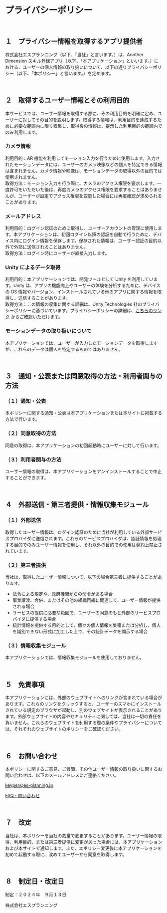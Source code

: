 <!-- # プライバシーポリシー -->

# プライバシーポリシー

<br>

## １　プライバシー情報を取得するアプリ提供者

株式会社エスプランニング（以下、「当社」と言います。）は、Another Dimension スキル登録アプリ（以下、「本アプリケーション」といいます。）における、ユーザーの個人情報の取り扱いについて、以下の通りプライバシーポリシー（以下、「本ポリシー」と言います。）を定めます。

<br>

## ２　取得するユーザー情報とその利用目的

本サービスでは、ユーザー情報を取得する際に、その利用目的を明確に定め、ユーザーに対してその目的を説明します。取得する情報は、利用目的を達成するために必要な範囲内に限り収集し、取得後の情報は、提示した利用目的の範囲内でのみ利用します。

### カメラ情報

利用目的：AR 機能を利用してモーション入力を行うために使用します。入力されたモーションデータには、ユーザーのカメラ映像などの個人を特定できる情報は含まれません。カメラ情報や映像は、モーションデータの取得以外の目的では使用されません。<br>
取得方法：モーション入力を行う際に、カメラのアクセス権限を要求します。一度許可をいただいた後は、再度カメラのアクセス権限を要求することはありませんが、ユーザーが設定でアクセス権限を変更した場合には再度確認が求められることがあります。

### メールアドレス

利用目的：ログイン認証のために取得し、ユーザーアカウントの管理に使用します。本アプリケーションは、初回ログイン以降の認証を自動で行うために、デバイス内にログイン情報を保存します。保存された情報は、ユーザー認証の目的以外で外部に送信されることはありません。<br>
取得方法：ログイン時にユーザーが直接入力します。

### Unity によるデータ取得

利用目的：本アプリケーションでは、開発ツールとして Unity を利用しています。Unity は、アプリの機能向上やユーザーの体験を分析するために、デバイスの OS 情報やバージョン、インストールされている他のアプリに関する情報を取得し、送信することがあります。<br>
取得方法：この情報の収集に関する詳細は、Unity Technologies 社のプライバシーポリシーに基づいています。プライバシーポリシーの詳細は、[こちらのリンク](https://unity.com/ja/legal/privacy-policy) からご確認いただけます。

### モーションデータの取り扱いについて

本アプリケーションでは、ユーザーが入力したモーションデータを取得しますが、これらのデータは個人を特定するものではありません。

<br>

## ３　通知・公表または同意取得の方法・利用者関与の方法

### （１）通知・公表

本ポリシーに関する通知・公表は本アプリケーションまたは本サイトに掲載する方法で行います。

### （２）同意取得の方法

同意の取得は、本アプリケーションの初回起動時にユーザーに対して行います。

### （３）利用者関与の方法

ユーザー情報の取得は、本アプリケーションをアンインストールすることで中止することができます。

<br>

## ４　外部送信・第三者提供・情報収集モジュール

### （１）外部送信

取得したユーザー情報は、ログイン認証のために当社が利用している外部サービスプロバイダに送信されます。これらのサービスプロバイダは、認証情報を処理する目的でのみユーザー情報を使用し、それ以外の目的での使用は契約上禁止されています。

### （２）第三者提供

当社は、取得したユーザー情報について、以下の場合第三者に提供することがあります。

- 法令による規定や、政府機関からの命令がある場合
- 事業譲渡、合併、またはその他の組織再編に関連して、ユーザー情報が提供される場合
- サービスの提供に必要な範囲で、ユーザーの同意のもと外部のサービスプロバイダに提供する場合
- 統計情報を提供する目的として、個々の個人情報を集積または分析し、個人を識別できない形式に加工した上で、その統計データを開示する場合

### （３）情報収集モジュール

本アプリケーションでは、情報収集モジュールを使用しておりません。

<br>

## ５　免責事項

本アプリケーションには、外部のウェブサイトへのリンクが含まれている場合があります。これらのリンクをクリックすると、ユーザーのスマホにインストールされている規定のブラウザが起動し、別のウェブサイトが表示されることがあります。外部ウェブサイトの内容やセキュリティに関しては、当社は一切の責任を負いません。これらのウェブサイトを利用する際の条件やプライバシーについては、それぞれのウェブサイトのポリシーをご確認ください。

<br>

## ６　お問い合わせ

本ポリシーに関するご意見、ご質問、その他ユーザー情報の取り扱いに関するお問い合わせは、以下のメールアドレスにご連絡ください。
<br>

<keyper@es-planning.jp>

[FAQ・問い合わせ](support.md)

<br>

## ７　改定

当社は、本ポリシーを当社の裁量で変更することがあります。ユーザー情報の取得、利用目的、または第三者提供に変更があった場合には、本アプリケーションおよび本サイトで通知します。また、本ポリシー変更後に本アプリケーションを初めて起動する際に、改めてユーザーから同意を取得します。

<br>

## ８　制定日・改定日

制定：２０２４年　９月１３日

株式会社エスプランニング
